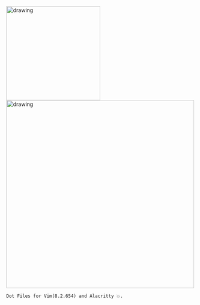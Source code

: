 <div>
  <img src="https://external-content.duckduckgo.com/iu/?u=https%3A%2F%2Fupload.wikimedia.org%2Fwikipedia%2Fcommons%2Fthumb%2F9%2F9f%2FVimlogo.svg%2F1200px-Vimlogo.svg.png&f=1&nofb=1" alt="drawing" width="250"/>
  <img src="https://repository-images.githubusercontent.com/51980455/c6857780-448b-11ea-95ed-00fdbc59eb0b" alt="drawing" width="500"/>
</div>

```
Dot Files for Vim(8.2.654) and Alacritty 💥.
```
